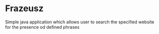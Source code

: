 # Frazeusz
Simple java application which allows user to search the specified website for the presence od defined phrases